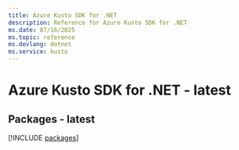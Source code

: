 ```yaml
---
title: Azure Kusto SDK for .NET
description: Reference for Azure Kusto SDK for .NET
ms.date: 07/16/2025
ms.topic: reference
ms.devlang: dotnet
ms.service: kusto
---
```

# Azure Kusto SDK for .NET - latest
## Packages - latest
[!INCLUDE [packages](kusto-index.md)]